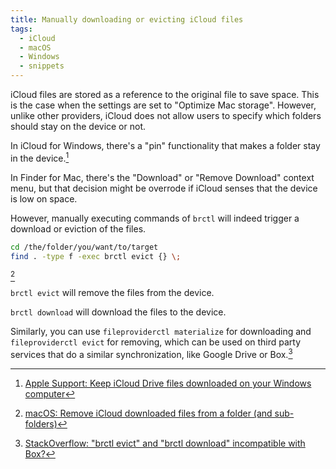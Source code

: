 ```yaml
---
title: Manually downloading or evicting iCloud files
tags:
  - iCloud
  - macOS
  - Windows
  - snippets
---
```

iCloud files are stored as a reference to the original file to save space. This is the case when the settings are set to "Optimize Mac storage". However, unlike other providers, iCloud does not allow users to specify which folders should stay on the device or not.

In iCloud for Windows, there's a "pin" functionality that makes a folder stay in the device.[^iCloudPin]

In Finder for Mac, there's the "Download" or "Remove Download" context menu, but that decision might be overrode if iCloud senses that the device is low on space.

However, manually executing commands of `brctl` will indeed trigger a download or eviction of the files.

```bash
cd /the/folder/you/want/to/target
find . -type f -exec brctl evict {} \;
```
[^rakhesh]

 `brctl evict` will remove the files from the device.

`brctl download` will download the files to the device.

Similarly, you can use `fileproviderctl materialize` for downloading and `fileproviderctl evict` for removing, which can be used on third party services that do a similar synchronization, like Google Drive or Box.[^fileproviderctlSO]

[^iCloudPin]: [Apple Support: Keep iCloud Drive files downloaded on your Windows computer](https://support.apple.com/en-ca/guide/icloud-windows/icw8531ad6b7/icloud)
[^rakhesh]: [macOS: Remove iCloud downloaded files from a folder (and sub-folders)](https://rakhesh.com/mac/macos-remove-icloud-downloaded-files-from-a-folder-and-sub-folders/)
[^fileproviderctlSO]: [StackOverflow: "brctl evict" and "brctl download" incompatible with Box?](https://stackoverflow.com/a/77100550/147507)
